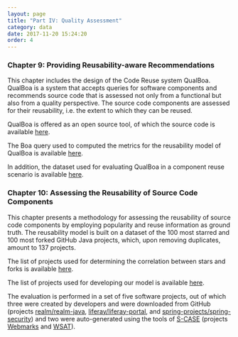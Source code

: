 ```yaml
---
layout: page
title: "Part IV: Quality Assessment"
category: data
date: 2017-11-20 15:24:20
order: 4
---
```


### Chapter 9: Providing Reusability-aware Recommendations
This chapter includes the design of the Code Reuse system QualBoa. QualBoa is a
system that accepts queries for software components and recommends source code
that is assessed not only from a functional but also from a quality perspective.
The source code components are assessed for their reusability, i.e. the extent
to which they can be reused.

QualBoa is offered as an open source tool, of which the source code is available
<a target="_blank" href="https://github.com/authecesofteng/qualboa">here</a>.

The Boa query used to computed the metrics for the reusability model of QualBoa
is available <a target="_blank" href="{{ site.baseurl }}/data/partfour/qualboa/Query.boa">here</a>.

In addition, the dataset used for evaluating QualBoa in a component reuse scenario
is available <a target="_blank" href="{{ site.baseurl }}/data/partfour/qualboa/dataset.zip">here</a>.


### Chapter 10: Assessing the Reusability of Source Code Components
This chapter presents a methodology for assessing the reusability of source
code components by employing popularity and reuse information as ground truth.
The reusability model is built on a dataset of the 100 most starred and 100 most
forked GitHub Java projects, which, upon removing duplicates, amount to 137 projects.

The list of projects used for determining the correlation between stars and forks is available
<a target="_blank" href="{{ site.baseurl }}/data/partfour/quality/projects.txt">here</a>.

The list of projects used for developing our model is available
<a target="_blank" href="{{ site.baseurl }}/data/partfour/reusability/projects.txt">here</a>.

The evaluation is performed in a set of five software projects, out of which
three were created by developers and were downloaded from GitHub
(projects <a target="_blank" href="https://github.com/realm/realm-java">realm/realm-java</a>,
<a target="_blank" href="https://github.com/liferay/liferay-portal">liferay/liferay-portal</a>, and
<a target="_blank" href="https://github.com/spring-projects/spring-security">spring-projects/spring-security</a>)
and two were auto-generated using the tools of <a target="_blank" href="http://s-case.github.io/">S-CASE</a>
(projects <a target="_blank" href="{{ site.baseurl }}/data/partfour/quality/WebMarks.zip">Webmarks</a> and
<a target="_blank" href="{{ site.baseurl }}/data/partfour/quality/WSAT.zip">WSAT</a>).

